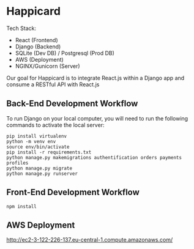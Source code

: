 # Happicard

Tech Stack:
* React (Frontend)
* Django (Backend)
* SQLite (Dev DB) / Postgresql (Prod DB)
* AWS (Deployment)
* NGINX/Gunicorn (Server)

Our goal for Happicard is to integrate React.js within a Django app and consume a RESTful API with React.js

## Back-End Development Workflow
To run Django on your local computer, you will need to run the following commands to activate the local server:
```
pip install virtualenv 
python -m venv env
source env/bin/activate
pip install -r requirements.txt
python manage.py makemigrations authentification orders payments profiles
python manage.py migrate
python manage.py runserver
```
## Front-End Development Workflow
```
npm install
```
## AWS Deployment

http://ec2-3-122-226-137.eu-central-1.compute.amazonaws.com/
